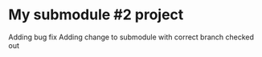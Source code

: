 # My submodule #2 project
Adding bug fix
Adding change to submodule with correct branch checked out
